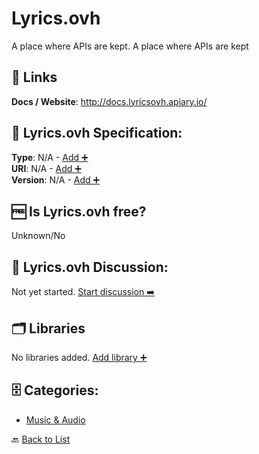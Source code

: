 # Lyrics.ovh

A place where APIs are kept. A place where APIs are kept

##  🔗 Links
**Docs / Website**: http://docs.lyricsovh.apiary.io/

## 🧬 Lyrics.ovh Specification:
**Type**: N/A - [Add ➕](https://github.com/apis-list/apis-list/edit/main/apis/lyrics-ovh/lyrics-ovh.yaml)  
**URI**: N/A - [Add ➕](https://github.com/apis-list/apis-list/edit/main/apis/lyrics-ovh/lyrics-ovh.yaml)  
**Version**: N/A - [Add ➕](https://github.com/apis-list/apis-list/edit/main/apis/lyrics-ovh/lyrics-ovh.yaml)

## 🆓 Is Lyrics.ovh free?
 Unknown/No 

## 💬 Lyrics.ovh Discussion:
Not yet started. [Start discussion ➡️](https://github.com/apis-list/apis-list/discussions/new)

## 🗂️ Libraries

No libraries added. [Add library ➕](https://github.com/apis-list/apis-list/edit/main/apis/lyrics-ovh/lyrics-ovh.yaml)    


## 🗄️ Categories:
- [Music & Audio](https://github.com/apis-list/apis-list#music--audio-)

🔙  [Back to List](https://github.com/apis-list/apis-list)
